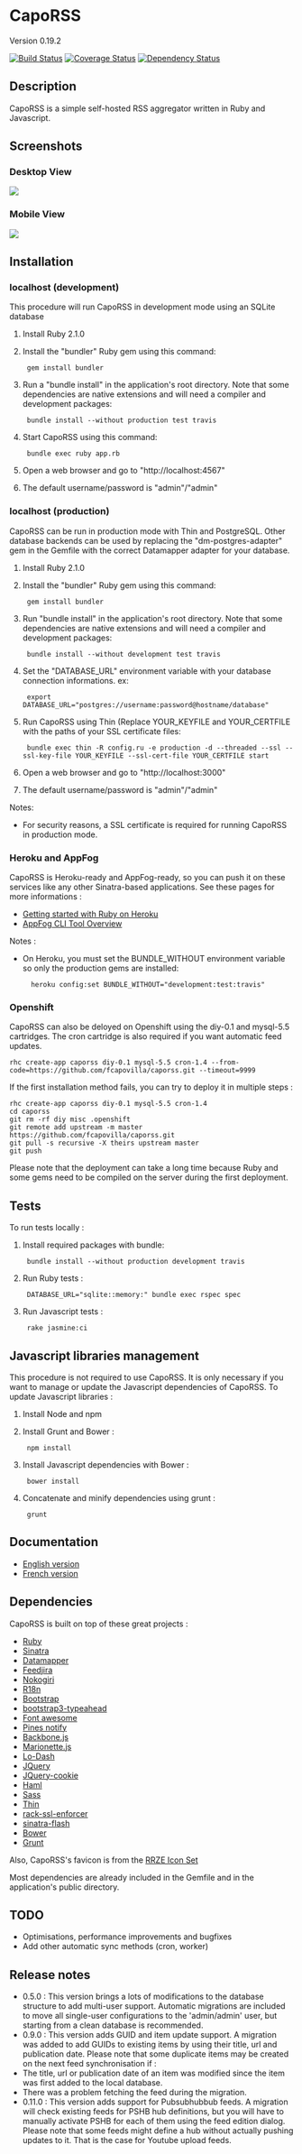# CapoRSS

Version 0.19.2

[![Build Status](https://travis-ci.org/fcapovilla/caporss.png?branch=master)](https://travis-ci.org/fcapovilla/caporss)
[![Coverage Status](https://coveralls.io/repos/fcapovilla/caporss/badge.png?branch=master)](https://coveralls.io/r/fcapovilla/caporss?branch=master)
[![Dependency Status](https://gemnasium.com/fcapovilla/caporss.png)](https://gemnasium.com/fcapovilla/caporss)

## Description

CapoRSS is a simple self-hosted RSS aggregator written in Ruby and Javascript.

## Screenshots

### Desktop View
![](doc/screenshots/screenshot.png)

### Mobile View
![](doc/screenshots/mobile.png)

## Installation

### localhost (development)

This procedure will run CapoRSS in development mode using an SQLite database

1. Install Ruby 2.1.0
2. Install the "bundler" Ruby gem using this command:

		gem install bundler

3. Run a "bundle install" in the application's root directory. Note that some dependencies are native extensions and will need a compiler and development packages:

		bundle install --without production test travis

4. Start CapoRSS using this command:

		bundle exec ruby app.rb

5. Open a web browser and go to "http://localhost:4567"
6. The default username/password is "admin"/"admin"

### localhost (production)

CapoRSS can be run in production mode with Thin and PostgreSQL. Other database backends can be used by replacing the "dm-postgres-adapter" gem in the Gemfile with the correct Datamapper adapter for your database.

1. Install Ruby 2.1.0
2. Install the "bundler" Ruby gem using this command:

		gem install bundler

3. Run "bundle install" in the application's root directory. Note that some dependencies are native extensions and will need a compiler and development packages:

		bundle install --without development test travis

4. Set the "DATABASE\_URL" environment variable with your database connection informations. ex:

		export DATABASE_URL="postgres://username:password@hostname/database"

5. Run CapoRSS using Thin (Replace YOUR_KEYFILE and YOUR_CERTFILE with the paths of your SSL certificate files:

		bundle exec thin -R config.ru -e production -d --threaded --ssl --ssl-key-file YOUR_KEYFILE --ssl-cert-file YOUR_CERTFILE start

6. Open a web browser and go to "http://localhost:3000"
7. The default username/password is "admin"/"admin"

Notes:
* For security reasons, a SSL certificate is required for running CapoRSS in production mode.

### Heroku and AppFog

CapoRSS is Heroku-ready and AppFog-ready, so you can push it on these services like any other Sinatra-based applications.
See these pages for more informations :
* [Getting started with Ruby on Heroku](https://devcenter.heroku.com/articles/ruby)
* [AppFog CLI Tool Overview](https://docs.appfog.com/getting-started/af-cli)

Notes :
* On Heroku, you must set the BUNDLE\_WITHOUT environment variable so only the production gems are installed:

		heroku config:set BUNDLE_WITHOUT="development:test:travis"

### Openshift

CapoRSS can also be deloyed on Openshift using the diy-0.1 and mysql-5.5 cartridges. The cron cartridge is also required if you want automatic feed updates.

	rhc create-app caporss diy-0.1 mysql-5.5 cron-1.4 --from-code=https://github.com/fcapovilla/caporss.git --timeout=9999

If the first installation method fails, you can try to deploy it in multiple steps :

	rhc create-app caporss diy-0.1 mysql-5.5 cron-1.4
	cd caporss
	git rm -rf diy misc .openshift
	git remote add upstream -m master https://github.com/fcapovilla/caporss.git
	git pull -s recursive -X theirs upstream master
	git push

Please note that the deployment can take a long time because Ruby and some gems need to be compiled on the server during the first deployment.

## Tests

To run tests locally :

1. Install required packages with bundle:

		bundle install --without production development travis

2. Run Ruby tests :

		DATABASE_URL="sqlite::memory:" bundle exec rspec spec

3. Run Javascript tests :

		rake jasmine:ci

## Javascript libraries management

This procedure is not required to use CapoRSS. It is only necessary if you want to manage or update the Javascript dependencies of CapoRSS.
To update Javascript libraries :

1. Install Node and npm

2. Install Grunt and Bower :

		npm install

3. Install Javascript dependencies with Bower :

		bower install

4. Concatenate and minify dependencies using grunt :

		grunt

## Documentation

* [English version](doc/en.textile)
* [French version](doc/fr.textile)

## Dependencies

CapoRSS is built on top of these great projects :

* [Ruby](http://www.ruby-lang.org/)
* [Sinatra](http://www.sinatrarb.com/)
* [Datamapper](http://datamapper.org/)
* [Feedjira](http://feedjira.com/)
* [Nokogiri](http://nokogiri.org/)
* [R18n](https://github.com/ai/r18n)
* [Bootstrap](http://twitter.github.com/bootstrap/)
* [bootstrap3-typeahead](https://github.com/bassjobsen/Bootstrap-3-Typeahead)
* [Font awesome](http://fortawesome.github.com/Font-Awesome/)
* [Pines notify](http://pinesframework.org/pnotify/)
* [Backbone.js](http://backbonejs.org/)
* [Marionette.js](http://marionettejs.com/)
* [Lo-Dash](http://lodash.com/)
* [JQuery](http://jquery.com/)
* [JQuery-cookie](https://github.com/carhartl/jquery-cookie)
* [Haml](http://haml.info/)
* [Sass](http://sass-lang.com/)
* [Thin](http://code.macournoyer.com/thin/)
* [rack-ssl-enforcer](https://github.com/tobmatth/rack-ssl-enforcer)
* [sinatra-flash](https://github.com/SFEley/sinatra-flash)
* [Bower](http://bower.io/)
* [Grunt](http://gruntjs.com/)

Also, CapoRSS's favicon is from the [RRZE Icon Set](http://rrze-icon-set.berlios.de/)

Most dependencies are already included in the Gemfile and in the application's public directory.

## TODO

* Optimisations, performance improvements and bugfixes
* Add other automatic sync methods (cron, worker)

## Release notes
* 0.5.0 : This version brings a lots of modifications to the database structure to add multi-user support. Automatic migrations are included to move all single-user configurations to the 'admin/admin' user, but starting from a clean database is recommended.
* 0.9.0 : This version adds GUID and item update support. A migration was added to add GUIDs to existing items by using their title, url and publication date. Please note that some duplicate items may be created on the next feed synchronisation if :
 * The title, url or publication date of an item was modified since the item was first added to the local database.
 * There was a problem fetching the feed during the migration.
* 0.11.0 : This version adds support for Pubsubhubbub feeds. A migration will check existing feeds for PSHB hub definitions, but you will have to manually activate PSHB for each of them using the feed edition dialog. Please note that some feeds might define a hub without actually pushing updates to it. That is the case for Youtube upload feeds.

